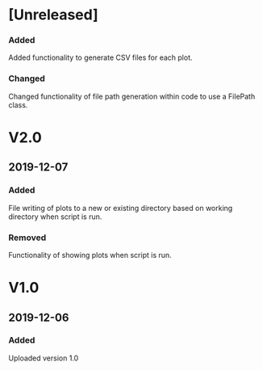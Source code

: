 # [Unreleased]
### Added
Added functionality to generate CSV files for each plot.
### Changed
Changed functionality of file path generation within code to use a FilePath class.


# V2.0
## 2019-12-07
### Added
File writing of plots to a new or existing directory based on working directory when script is run.
### Removed
Functionality of showing plots when script is run.


# V1.0
## 2019-12-06
### Added
Uploaded version 1.0

